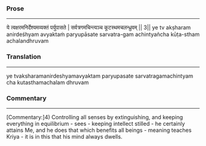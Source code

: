 ### Prose 
 --- 
ये त्वक्षरमनिर्देश्यमव्यक्तं पर्युपासते |
सर्वत्रगमचिन्त्यञ्च कूटस्थमचलन्ध्रुवम् || 3||
ye tv akṣharam anirdeśhyam avyaktaṁ paryupāsate
sarvatra-gam achintyañcha kūṭa-stham achalandhruvam

### Translation 
 --- 
ye tvaksharamanirdeshyamavyaktam paryupasate sarvatragamachintyam cha kutasthamachalam dhruvam

### Commentary 
 --- 
[Commentary:]4) Controlling all senses by extinguishing, and keeping everything in equilibrium - sees - keeping intellect stilled - he certainly attains Me, and he does that which benefits all beings - meaning teaches Kriya - it is in this that his mind always dwells.